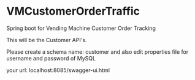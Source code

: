 # VMCustomerOrderTraffic
Spring boot for Vending Machine Customer Order Tracking

This will be the Customer API's.

Please create a schema name: customer
and also edit properties file for username and password of MySQL

your url: localhost:8085/swagger-ui.html
